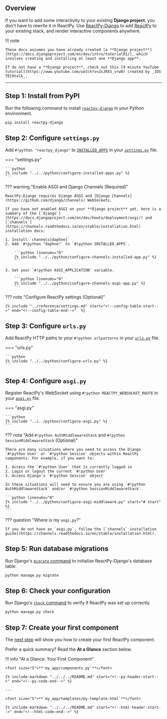 ## Overview

<p class="intro" markdown>

If you want to add some interactivity to your existing **Django project**, you don't have to rewrite it in ReactPy. Use [ReactPy-Django](https://github.com/reactive-python/reactpy-django) to add [ReactPy](https://github.com/reactive-python/reactpy) to your existing stack, and render interactive components anywhere.

</p>

!!! note

    These docs assumes you have already created [a **Django project**](https://docs.djangoproject.com/en/dev/intro/tutorial01/), which involves creating and installing at least one **Django app**.

    If do not have a **Django project**, check out this [9 minute YouTube tutorial](https://www.youtube.com/watch?v=ZsJRXS_vrw0) created by _IDG TECHtalk_.

---

## Step 1: Install from PyPI

Run the following command to install [`reactpy-django`](https://pypi.org/project/reactpy-django/) in your Python environment.

```bash linenums="0"
pip install reactpy-django
```

## Step 2: Configure `settings.py`

Add `#!python "reactpy_django"` to [`INSTALLED_APPS`](https://docs.djangoproject.com/en/dev/ref/settings/#std:setting-INSTALLED_APPS) in your [`settings.py`](https://docs.djangoproject.com/en/dev/topics/settings/) file.

=== "settings.py"

    ```python
    {% include "../../python/configure-installed-apps.py" %}
    ```

??? warning "Enable ASGI and Django Channels (Required)"

    ReactPy-Django requires Django ASGI and [Django Channels](https://github.com/django/channels) WebSockets.

    If you have not enabled ASGI on your **Django project** yet, here is a summary of the [`django`](https://docs.djangoproject.com/en/dev/howto/deployment/asgi/) and [`channels`](https://channels.readthedocs.io/en/stable/installation.html) installation docs:

    1. Install `channels[daphne]`
    2. Add `#!python "daphne"` to `#!python INSTALLED_APPS`.

        ```python linenums="0"
        {% include "../../python/configure-channels-installed-app.py" %}
        ```

    3. Set your `#!python ASGI_APPLICATION` variable.

        ```python linenums="0"
        {% include "../../python/configure-channels-asgi-app.py" %}
        ```

??? note "Configure ReactPy settings (Optional)"

    {% include "../reference/settings.md" start="<!--config-table-start-->" end="<!--config-table-end-->"  %}

## Step 3: Configure `urls.py`

Add ReactPy HTTP paths to your `#!python urlpatterns` in your [`urls.py`](https://docs.djangoproject.com/en/dev/topics/http/urls/) file.

=== "urls.py"

    ```python
    {% include "../../python/configure-urls.py" %}
    ```

## Step 4: Configure `asgi.py`

Register ReactPy's WebSocket using `#!python REACTPY_WEBSOCKET_ROUTE` in your [`asgi.py`](https://docs.djangoproject.com/en/dev/howto/deployment/asgi/) file.

=== "asgi.py"

    ```python
    {% include "../../python/configure-asgi.py" %}
    ```

??? note "Add `#!python AuthMiddlewareStack` and `#!python SessionMiddlewareStack` (Optional)"

    There are many situations where you need to access the Django `#!python User` or `#!python Session` objects within ReactPy components. For example, if you want to:

    1. Access the `#!python User` that is currently logged in
    2. Login or logout the current `#!python User`
    3. Access Django's `#!python Session` object

    In these situations will need to ensure you are using `#!python AuthMiddlewareStack` and/or `#!python SessionMiddlewareStack`.

    ```python linenums="0"
    {% include "../../python/configure-asgi-middleware.py" start="# start" %}
    ```

??? question "Where is my `asgi.py`?"

    If you do not have an `asgi.py`, follow the [`channels` installation guide](https://channels.readthedocs.io/en/stable/installation.html).

## Step 5: Run database migrations

Run Django's [`migrate` command](https://docs.djangoproject.com/en/dev/topics/migrations/) to initialize ReactPy-Django's database table.

```bash linenums="0"
python manage.py migrate
```

## Step 6: Check your configuration

Run Django's [`check` command](https://docs.djangoproject.com/en/dev/ref/django-admin/#check) to verify if ReactPy was set up correctly.

```bash linenums="0"
python manage.py check
```

## Step 7: Create your first component

The [next step](./your-first-component.md) will show you how to create your first ReactPy component.

Prefer a quick summary? Read the **At a Glance** section below.

!!! info "At a Glance: Your First Component"

    <font size="5">**`my_app/components.py`**</font>

    {% include-markdown "../../../README.md" start="<!--py-header-start-->" end="<!--py-code-end-->" %}

    ---

    <font size="5">**`my_app/templates/my-template.html`**</font>

    {% include-markdown "../../../README.md" start="<!--html-header-start-->" end="<!--html-code-end-->" %}
